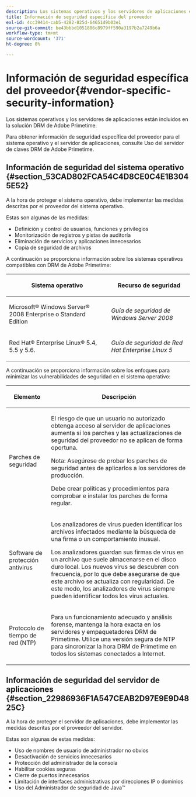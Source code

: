 ```yaml
---
description: Los sistemas operativos y los servidores de aplicaciones están incluidos en la solución DRM de Adobe Primetime.
title: Información de seguridad específica del proveedor
exl-id: 4cc39414-cab5-4282-825d-64651d9b03e1
source-git-commit: be43bbbd1051886c8979ff590a3197b2a7249b6a
workflow-type: tm+mt
source-wordcount: '371'
ht-degree: 0%

---
```


# Información de seguridad específica del proveedor{#vendor-specific-security-information}

Los sistemas operativos y los servidores de aplicaciones están incluidos en la solución DRM de Adobe Primetime.

Para obtener información de seguridad específica del proveedor para el sistema operativo y el servidor de aplicaciones, consulte Uso del servidor de claves DRM de Adobe Primetime.

## Información de seguridad del sistema operativo {#section_53CAD802FCA54C4D8CE0C4E1B3045E52}

A la hora de proteger el sistema operativo, debe implementar las medidas descritas por el proveedor del sistema operativo.

Estas son algunas de las medidas:

* Definición y control de usuarios, funciones y privilegios
* Monitorización de registros y pistas de auditoría
* Eliminación de servicios y aplicaciones innecesarios
* Copia de seguridad de archivos

A continuación se proporciona información sobre los sistemas operativos compatibles con DRM de Adobe Primetime:

<table frame="all" colsep="1" rowsep="1" class="+ topic/table adobe-d/table " id="table_ugl_kjz_n4"> 
 <thead class="- topic/thead "> 
  <tr rowsep="1" class="- topic/row "> 
   <th colname="1" class="- topic/entry entry"> <p class="- topic/p ">Sistema operativo </p> </th> 
   <th colname="2" class="- topic/entry entry"> <p class="- topic/p ">Recurso de seguridad </p> </th> 
  </tr> 
 </thead>
 <tbody class="- topic/tbody "> 
  <tr rowsep="1" class="- topic/row "> 
   <td colname="1" class="- topic/entry "> <p class="- topic/p ">Microsoft® Windows Server® 2008 Enterprise o Standard Edition </p> </td> 
   <td colname="2" class="- topic/entry "> <p class="- topic/p "><i class="+ topic/ph hi-d/i ">Guía de seguridad de Windows Server 2008</i> </p> </td> 
  </tr> 
  <tr rowsep="0" class="- topic/row "> 
   <td colname="1" class="- topic/entry "> <p class="- topic/p ">Red Hat® Enterprise Linux® 5.4, 5.5 y 5.6. </p> </td> 
   <td colname="2" class="- topic/entry "> <p class="- topic/p "><i class="+ topic/ph hi-d/i ">Guía de seguridad de Red Hat Enterprise Linux 5</i> </p> </td> 
  </tr> 
 </tbody> 
</table>

A continuación se proporciona información sobre los enfoques para minimizar las vulnerabilidades de seguridad en el sistema operativo:

<table frame="all" colsep="1" rowsep="1" class="+ topic/table adobe-d/table " id="table_whl_kjz_n4"> 
 <thead class="- topic/thead "> 
  <tr rowsep="1" class="- topic/row "> 
   <th colname="1" class="- topic/entry entry"> <p class="- topic/p ">Elemento </p> </th> 
   <th colname="2" class="- topic/entry entry"> <p class="- topic/p ">Descripción </p> </th> 
  </tr> 
 </thead>
 <tbody class="- topic/tbody "> 
  <tr rowsep="1" class="- topic/row "> 
   <td colname="1" class="- topic/entry "> <p class="- topic/p ">Parches de seguridad </p> </td> 
   <td colname="2" class="- topic/entry "> <p class="- topic/p ">El riesgo de que un usuario no autorizado obtenga acceso al servidor de aplicaciones aumenta si los parches y las actualizaciones de seguridad del proveedor no se aplican de forma oportuna. </p> <p>Nota: Asegúrese de probar los parches de seguridad antes de aplicarlos a los servidores de producción. </p> <p class="- topic/p ">Debe crear políticas y procedimientos para comprobar e instalar los parches de forma regular. </p> </td> 
  </tr> 
  <tr rowsep="1" class="- topic/row "> 
   <td colname="1" class="- topic/entry "> <p class="- topic/p ">Software de protección antivirus </p> </td> 
   <td colname="2" class="- topic/entry "> <p class="- topic/p ">Los analizadores de virus pueden identificar los archivos infectados mediante la búsqueda de una firma o un comportamiento inusual. </p> <p>Los analizadores guardan sus firmas de virus en un archivo que suele almacenarse en el disco duro local. Los nuevos virus se descubren con frecuencia, por lo que debe asegurarse de que este archivo se actualiza con regularidad. De este modo, los analizadores de virus siempre pueden identificar todos los virus actuales. </p> </td> 
  </tr> 
  <tr rowsep="0" class="- topic/row "> 
   <td colname="1" class="- topic/entry "> <p class="- topic/p ">Protocolo de tiempo de red (NTP) </p> </td> 
   <td colname="2" class="- topic/entry "> <p class="- topic/p ">Para un funcionamiento adecuado y análisis forense, mantenga la hora exacta en los servidores y empaquetadores DRM de Primetime. Utilice una versión segura de NTP para sincronizar la hora DRM de Primetime en todos los sistemas conectados a Internet. </p> </td> 
  </tr> 
 </tbody> 
</table>

## Información de seguridad del servidor de aplicaciones {#section_22986936F1A547CEAB2D97E9E9D4825C}

A la hora de proteger el servidor de aplicaciones, debe implementar las medidas descritas por el proveedor del servidor.

Estas son algunas de estas medidas:

* Uso de nombres de usuario de administrador no obvios
* Desactivación de servicios innecesarios
* Protección del administrador de la consola
* Habilitar cookies seguras
* Cierre de puertos innecesarios
* Limitación de interfaces administrativas por direcciones IP o dominios
* Uso del Administrador de seguridad de Java™
